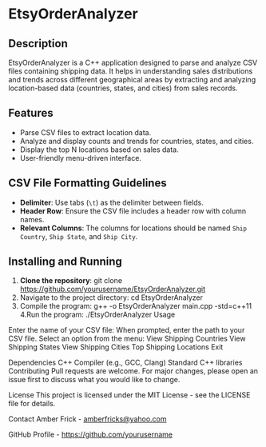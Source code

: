 # EtsyOrderAnalyzer

## Description
EtsyOrderAnalyzer is a C++ application designed to parse and analyze CSV files containing shipping data. It helps in understanding sales distributions and trends across different geographical areas by extracting and analyzing location-based data (countries, states, and cities) from sales records.

## Features
- Parse CSV files to extract location data.
- Analyze and display counts and trends for countries, states, and cities.
- Display the top N locations based on sales data.
- User-friendly menu-driven interface.

## CSV File Formatting Guidelines
- **Delimiter**: Use tabs (`\t`) as the delimiter between fields.
- **Header Row**: Ensure the CSV file includes a header row with column names.
- **Relevant Columns**: The columns for locations should be named `Ship Country`, `Ship State`, and `Ship City`.

## Installing and Running
1. **Clone the repository**: 
   git clone https://github.com/yourusername/EtsyOrderAnalyzer.git
2. Navigate to the project directory:
   cd EtsyOrderAnalyzer
3. Compile the program:
   g++ -o EtsyOrderAnalyzer main.cpp -std=c++11
4.Run the program:
   ./EtsyOrderAnalyzer
   Usage

Enter the name of your CSV file: When prompted, enter the path to your CSV file.
Select an option from the menu:
View Shipping Countries
View Shipping States
View Shipping Cities
Top Shipping Locations
Exit

Dependencies
C++ Compiler (e.g., GCC, Clang)
Standard C++ libraries
Contributing
Pull requests are welcome. For major changes, please open an issue first to discuss what you would like to change.

License
This project is licensed under the MIT License - see the LICENSE file for details.

Contact
Amber Frick - amberfricks@yahoo.com

GitHub Profile - https://github.com/yourusername
